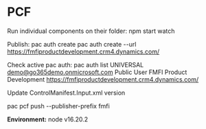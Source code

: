 # PCF
Run individual components on their folder:
npm start watch

Publish:
pac auth create
pac auth create --url https://fmfiproductdevelopment.crm4.dynamics.com/

Check active pac auth:
pac auth list
UNIVERSAL      demo@go365demo.onmicrosoft.com        Public User            FMFI Product Development      https://fmfiproductdevelopment.crm4.dynamics.com/

Update ControlManifest.Input.xml version

pac pcf push --publisher-prefix fmfi


**Environment:**
node v16.20.2